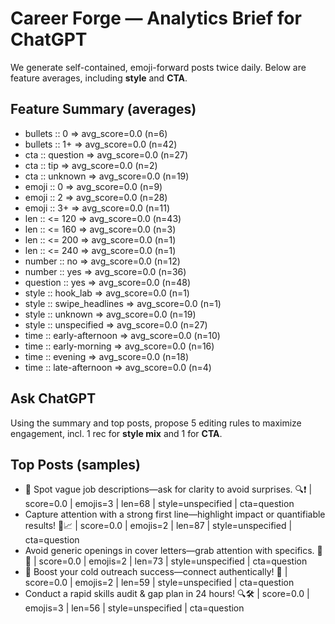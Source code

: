 # Career Forge — Analytics Brief for ChatGPT

We generate self-contained, emoji-forward posts twice daily. Below are feature averages, including **style** and **CTA**.

## Feature Summary (averages)

- bullets :: 0 => avg_score=0.0 (n=6)
- bullets :: 1+ => avg_score=0.0 (n=42)
- cta :: question => avg_score=0.0 (n=27)
- cta :: tip => avg_score=0.0 (n=2)
- cta :: unknown => avg_score=0.0 (n=19)
- emoji :: 0 => avg_score=0.0 (n=9)
- emoji :: 2 => avg_score=0.0 (n=28)
- emoji :: 3+ => avg_score=0.0 (n=11)
- len :: <= 120 => avg_score=0.0 (n=43)
- len :: <= 160 => avg_score=0.0 (n=3)
- len :: <= 200 => avg_score=0.0 (n=1)
- len :: <= 240 => avg_score=0.0 (n=1)
- number :: no => avg_score=0.0 (n=12)
- number :: yes => avg_score=0.0 (n=36)
- question :: yes => avg_score=0.0 (n=48)
- style :: hook_lab => avg_score=0.0 (n=1)
- style :: swipe_headlines => avg_score=0.0 (n=1)
- style :: unknown => avg_score=0.0 (n=19)
- style :: unspecified => avg_score=0.0 (n=27)
- time :: early-afternoon => avg_score=0.0 (n=10)
- time :: early-morning => avg_score=0.0 (n=16)
- time :: evening => avg_score=0.0 (n=18)
- time :: late-afternoon => avg_score=0.0 (n=4)

## Ask ChatGPT

Using the summary and top posts, propose 5 editing rules to maximize engagement, incl. 1 rec for **style mix** and 1 for **CTA**.

## Top Posts (samples)

- 🧠 Spot vague job descriptions—ask for clarity to avoid surprises. 🔍❗  | score=0.0 | emojis=3 | len=68 | style=unspecified | cta=question
- Capture attention with a strong first line—highlight impact or quantifiable results! 💼📈  | score=0.0 | emojis=2 | len=87 | style=unspecified | cta=question
- Avoid generic openings in cover letters—grab attention with specifics. 🎯📄  | score=0.0 | emojis=2 | len=73 | style=unspecified | cta=question
- 💼 Boost your cold outreach success—connect authentically! 🚀  | score=0.0 | emojis=2 | len=59 | style=unspecified | cta=question
- Conduct a rapid skills audit & gap plan in 24 hours! 🔍🛠️  | score=0.0 | emojis=3 | len=56 | style=unspecified | cta=question